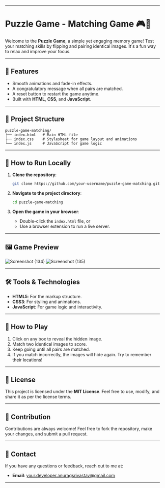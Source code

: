 
---

# Puzzle Game - Matching Game 🎮🧩

Welcome to the **Puzzle Game**, a simple yet engaging memory game! Test your matching skills by flipping and pairing identical images. It's a fun way to relax and improve your focus.

---

## 🎯 Features
- Smooth animations and fade-in effects.
- A congratulatory message when all pairs are matched.
- A reset button to restart the game anytime.
- Built with **HTML**, **CSS**, and **JavaScript**.

---

## 📂 Project Structure
```
puzzle-game-matching/
├── index.html   # Main HTML file
├── index.css    # Stylesheet for game layout and animations
└── index.js     # JavaScript for game logic

```

---

## 🚀 How to Run Locally

1. **Clone the repository**:
   ```bash
   git clone https://github.com/your-username/puzzle-game-matching.git
   ```

2. **Navigate to the project directory**:
   ```bash
   cd puzzle-game-matching
   ```

3. **Open the game in your browser**:
   - Double-click the `index.html` file, or
   - Use a browser extension to run a live server.

---

## 🖼️ Game Preview

![Screenshot (134)](https://github.com/user-attachments/assets/8ce9ea6c-33cc-484a-a473-7310dfbd9810)
![Screenshot (135)](https://github.com/user-attachments/assets/83838064-ea93-4520-9d5f-e475a60fe1f6)

---

## 🛠️ Tools & Technologies
- **HTML5**: For the markup structure.
- **CSS3**: For styling and animations.
- **JavaScript**: For game logic and interactivity.

---

## 🎉 How to Play
1. Click on any box to reveal the hidden image.
2. Match two identical images to score.
3. Keep going until all pairs are matched.
4. If you match incorrectly, the images will hide again. Try to remember their locations!

---

## 📜 License
This project is licensed under the **MIT License**. Feel free to use, modify, and share it as per the license terms.

---

## 🙌 Contribution
Contributions are always welcome! Feel free to fork the repository, make your changes, and submit a pull request.

---

## 📧 Contact
If you have any questions or feedback, reach out to me at:
- **Email**: your.developer.anuragsrivastav@gmail.com  
---

